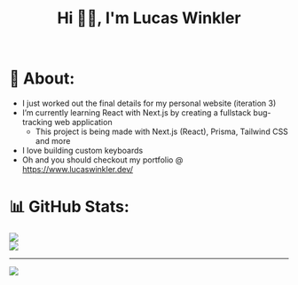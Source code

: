 <h1 align="center"> Hi 👋🏻, I'm Lucas Winkler </br> 
</h1>
<p align="center">
<a href="https://twitter.com/LucasJWinkler" target="_blank"><img alt="" src="https://img.shields.io/badge/Twitter-000?logo=Twitter&logoColor=1DA1F2&style=for-the-badge" style="vertical-align:center" /></a>
<a href="https://www.lucaswinkler.dev/" target="_blank"><img alt="" src="https://img.shields.io/badge/Portfolio-000?logo=none&style=for-the-badge" style="vertical-align:center" /></a>
<a href="https://linkedin.com/in/lucas-winkler" target="_blank"><img alt="" src="https://img.shields.io/badge/LinkedIn-000?logo=linkedin&logoColor=0A66C2&style=for-the-badge" style="vertical-align:center" /></a>
</p>

# 💫 About:


- I just worked out the final details for my personal website (iteration 3)
- I’m currently learning React with Next.js by creating a fullstack bug-tracking web application
  - This project is being made with Next.js (React), Prisma, Tailwind CSS and more
- I love building custom keyboards
- Oh and you should checkout my portfolio @ https://www.lucaswinkler.dev/

# 📊 GitHub Stats:

![](https://github-readme-streak-stats.herokuapp.com/?user=lucaswinkler&theme=tokyonight&hide_border=true)<br/>
![](https://github-readme-stats.vercel.app/api/top-langs/?username=lucaswinkler&theme=tokyonight&hide_border=true&include_all_commits=true&count_private=true&layout=compact)

---

[![](https://visitcount.itsvg.in/api?id=lucaswinkler&label=Profile%20Views&color=12&icon=5&pretty=true)](https://visitcount.itsvg.in)
